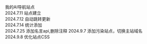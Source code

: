 我的AI导航站点  
2024.7.11  站点建立  
2024.7.12  自动跳转更新  
2024.7.14  统计添加  
2024.7.25  添加名言api,删除注释
2024.9.7   添加污染站点，切换主站域名  
2024.9.8   优化站点CSS
